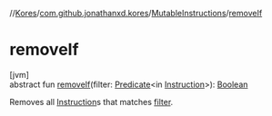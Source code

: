 //[Kores](../../../index.md)/[com.github.jonathanxd.kores](../index.md)/[MutableInstructions](index.md)/[removeIf](remove-if.md)

# removeIf

[jvm]\
abstract fun [removeIf](remove-if.md)(filter: [Predicate](https://docs.oracle.com/javase/8/docs/api/java/util/function/Predicate.html)<in [Instruction](../-instruction/index.md)>): [Boolean](https://kotlinlang.org/api/latest/jvm/stdlib/kotlin/-boolean/index.html)

Removes all [Instruction](../-instruction/index.md)s that matches [filter](remove-if.md).
